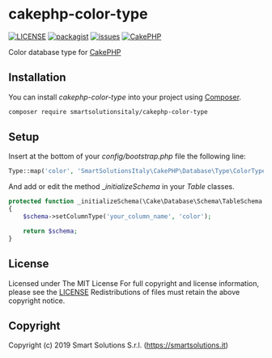# cakephp-color-type
[![LICENSE](https://img.shields.io/github/license/smartsolutionsitaly/cakephp-color-type.svg)](LICENSE)
[![packagist](https://img.shields.io/badge/packagist-smartsolutionsitaly%2Fcakephp--color--type-brightgreen.svg)](https://packagist.org/packages/smartsolutionsitaly/cakephp-color-type)
[![issues](https://img.shields.io/github/issues/smartsolutionsitaly/cakephp-color-type.svg)](https://github.com/smartsolutionsitaly/cakephp-color-type/issues)
[![CakePHP](https://img.shields.io/badge/CakePHP-3.6%2B-brightgreen.svg)](https://github.com/cakephp/cakephp)

Color database type for [CakePHP](https://github.com/cakephp/cakephp)

## Installation
You can install _cakephp-color-type_ into your project using [Composer](https://getcomposer.org).

``` bash
composer require smartsolutionsitaly/cakephp-color-type
```

## Setup
Insert at the bottom of your _config/bootstrap.php_ file the following line:

``` php
Type::map('color', 'SmartSolutionsItaly\CakePHP\Database\Type\ColorType');
```

And add or edit the method __initializeSchema_ in your _Table_ classes.

``` php
protected function _initializeSchema(\Cake\Database\Schema\TableSchema $schema)
{
    $schema->setColumnType('your_column_name', 'color');

    return $schema;
}
```

## License
Licensed under The MIT License
For full copyright and license information, please see the [LICENSE](LICENSE)
Redistributions of files must retain the above copyright notice.

## Copyright
Copyright (c) 2019 Smart Solutions S.r.l. (https://smartsolutions.it)
